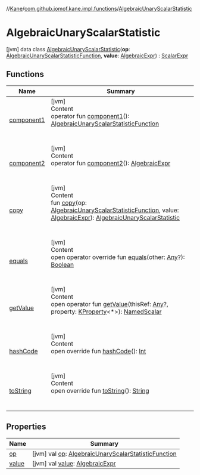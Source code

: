 //[Kane](../../index.md)/[com.github.jomof.kane.impl.functions](../index.md)/[AlgebraicUnaryScalarStatistic](index.md)



# AlgebraicUnaryScalarStatistic  
 [jvm] data class [AlgebraicUnaryScalarStatistic](index.md)(**op**: [AlgebraicUnaryScalarStatisticFunction](../-algebraic-unary-scalar-statistic-function/index.md), **value**: [AlgebraicExpr](../../com.github.jomof.kane/-algebraic-expr/index.md)) : [ScalarExpr](../../com.github.jomof.kane/-scalar-expr/index.md)   


## Functions  
  
|  Name|  Summary| 
|---|---|
| <a name="com.github.jomof.kane.impl.functions/AlgebraicUnaryScalarStatistic/component1/#/PointingToDeclaration/"></a>[component1](component1.md)| <a name="com.github.jomof.kane.impl.functions/AlgebraicUnaryScalarStatistic/component1/#/PointingToDeclaration/"></a>[jvm]  <br>Content  <br>operator fun [component1](component1.md)(): [AlgebraicUnaryScalarStatisticFunction](../-algebraic-unary-scalar-statistic-function/index.md)  <br><br><br>
| <a name="com.github.jomof.kane.impl.functions/AlgebraicUnaryScalarStatistic/component2/#/PointingToDeclaration/"></a>[component2](component2.md)| <a name="com.github.jomof.kane.impl.functions/AlgebraicUnaryScalarStatistic/component2/#/PointingToDeclaration/"></a>[jvm]  <br>Content  <br>operator fun [component2](component2.md)(): [AlgebraicExpr](../../com.github.jomof.kane/-algebraic-expr/index.md)  <br><br><br>
| <a name="com.github.jomof.kane.impl.functions/AlgebraicUnaryScalarStatistic/copy/#com.github.jomof.kane.impl.functions.AlgebraicUnaryScalarStatisticFunction#com.github.jomof.kane.AlgebraicExpr/PointingToDeclaration/"></a>[copy](copy.md)| <a name="com.github.jomof.kane.impl.functions/AlgebraicUnaryScalarStatistic/copy/#com.github.jomof.kane.impl.functions.AlgebraicUnaryScalarStatisticFunction#com.github.jomof.kane.AlgebraicExpr/PointingToDeclaration/"></a>[jvm]  <br>Content  <br>fun [copy](copy.md)(op: [AlgebraicUnaryScalarStatisticFunction](../-algebraic-unary-scalar-statistic-function/index.md), value: [AlgebraicExpr](../../com.github.jomof.kane/-algebraic-expr/index.md)): [AlgebraicUnaryScalarStatistic](index.md)  <br><br><br>
| <a name="kotlin/Any/equals/#kotlin.Any?/PointingToDeclaration/"></a>[equals](../../com.github.jomof.kane.impl.types/-double-algebraic-type/index.md#%5Bkotlin%2FAny%2Fequals%2F%23kotlin.Any%3F%2FPointingToDeclaration%2F%5D%2FFunctions%2F-1292969989)| <a name="kotlin/Any/equals/#kotlin.Any?/PointingToDeclaration/"></a>[jvm]  <br>Content  <br>open operator override fun [equals](../../com.github.jomof.kane.impl.types/-double-algebraic-type/index.md#%5Bkotlin%2FAny%2Fequals%2F%23kotlin.Any%3F%2FPointingToDeclaration%2F%5D%2FFunctions%2F-1292969989)(other: [Any](https://kotlinlang.org/api/latest/jvm/stdlib/kotlin/-any/index.html)?): [Boolean](https://kotlinlang.org/api/latest/jvm/stdlib/kotlin/-boolean/index.html)  <br><br><br>
| <a name="com.github.jomof.kane/ScalarExpr/getValue/#kotlin.Any?#kotlin.reflect.KProperty[*]/PointingToDeclaration/"></a>[getValue](../../com.github.jomof.kane/-scalar-expr/get-value.md)| <a name="com.github.jomof.kane/ScalarExpr/getValue/#kotlin.Any?#kotlin.reflect.KProperty[*]/PointingToDeclaration/"></a>[jvm]  <br>Content  <br>open operator fun [getValue](../../com.github.jomof.kane/-scalar-expr/get-value.md)(thisRef: [Any](https://kotlinlang.org/api/latest/jvm/stdlib/kotlin/-any/index.html)?, property: [KProperty](https://kotlinlang.org/api/latest/jvm/stdlib/kotlin.reflect/-k-property/index.html)<*>): [NamedScalar](../../com.github.jomof.kane.impl/-named-scalar/index.md)  <br><br><br>
| <a name="kotlin/Any/hashCode/#/PointingToDeclaration/"></a>[hashCode](../../com.github.jomof.kane.impl.types/-double-algebraic-type/index.md#%5Bkotlin%2FAny%2FhashCode%2F%23%2FPointingToDeclaration%2F%5D%2FFunctions%2F-1292969989)| <a name="kotlin/Any/hashCode/#/PointingToDeclaration/"></a>[jvm]  <br>Content  <br>open override fun [hashCode](../../com.github.jomof.kane.impl.types/-double-algebraic-type/index.md#%5Bkotlin%2FAny%2FhashCode%2F%23%2FPointingToDeclaration%2F%5D%2FFunctions%2F-1292969989)(): [Int](https://kotlinlang.org/api/latest/jvm/stdlib/kotlin/-int/index.html)  <br><br><br>
| <a name="com.github.jomof.kane.impl.functions/AlgebraicUnaryScalarStatistic/toString/#/PointingToDeclaration/"></a>[toString](to-string.md)| <a name="com.github.jomof.kane.impl.functions/AlgebraicUnaryScalarStatistic/toString/#/PointingToDeclaration/"></a>[jvm]  <br>Content  <br>open override fun [toString](to-string.md)(): [String](https://kotlinlang.org/api/latest/jvm/stdlib/kotlin/-string/index.html)  <br><br><br>


## Properties  
  
|  Name|  Summary| 
|---|---|
| <a name="com.github.jomof.kane.impl.functions/AlgebraicUnaryScalarStatistic/op/#/PointingToDeclaration/"></a>[op](op.md)| <a name="com.github.jomof.kane.impl.functions/AlgebraicUnaryScalarStatistic/op/#/PointingToDeclaration/"></a> [jvm] val [op](op.md): [AlgebraicUnaryScalarStatisticFunction](../-algebraic-unary-scalar-statistic-function/index.md)   <br>
| <a name="com.github.jomof.kane.impl.functions/AlgebraicUnaryScalarStatistic/value/#/PointingToDeclaration/"></a>[value](value.md)| <a name="com.github.jomof.kane.impl.functions/AlgebraicUnaryScalarStatistic/value/#/PointingToDeclaration/"></a> [jvm] val [value](value.md): [AlgebraicExpr](../../com.github.jomof.kane/-algebraic-expr/index.md)   <br>

